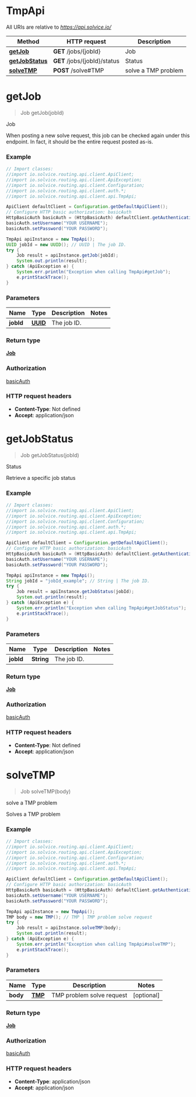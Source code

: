 # TmpApi

All URIs are relative to *https://api.solvice.io/*

Method | HTTP request | Description
------------- | ------------- | -------------
[**getJob**](TmpApi.md#getJob) | **GET** /jobs/{jobId} | Job
[**getJobStatus**](TmpApi.md#getJobStatus) | **GET** /jobs/{jobId}/status | Status
[**solveTMP**](TmpApi.md#solveTMP) | **POST** /solve#TMP | solve a TMP problem

<a name="getJob"></a>
# **getJob**
> Job getJob(jobId)

Job

When posting a new solve request, this job can be checked again under this endpoint. In fact, it should be the entire request posted as-is.

### Example
```java
// Import classes:
//import io.solvice.routing.api.client.ApiClient;
//import io.solvice.routing.api.client.ApiException;
//import io.solvice.routing.api.client.Configuration;
//import io.solvice.routing.api.client.auth.*;
//import io.solvice.routing.api.client.api.TmpApi;

ApiClient defaultClient = Configuration.getDefaultApiClient();
// Configure HTTP basic authorization: basicAuth
HttpBasicAuth basicAuth = (HttpBasicAuth) defaultClient.getAuthentication("basicAuth");
basicAuth.setUsername("YOUR USERNAME");
basicAuth.setPassword("YOUR PASSWORD");

TmpApi apiInstance = new TmpApi();
UUID jobId = new UUID(); // UUID | The job ID.
try {
    Job result = apiInstance.getJob(jobId);
    System.out.println(result);
} catch (ApiException e) {
    System.err.println("Exception when calling TmpApi#getJob");
    e.printStackTrace();
}
```

### Parameters

Name | Type | Description  | Notes
------------- | ------------- | ------------- | -------------
 **jobId** | [**UUID**](.md)| The job ID. |

### Return type

[**Job**](Job.md)

### Authorization

[basicAuth](../README.md#basicAuth)

### HTTP request headers

 - **Content-Type**: Not defined
 - **Accept**: application/json

<a name="getJobStatus"></a>
# **getJobStatus**
> Job getJobStatus(jobId)

Status

Retrieve a specific job status

### Example
```java
// Import classes:
//import io.solvice.routing.api.client.ApiClient;
//import io.solvice.routing.api.client.ApiException;
//import io.solvice.routing.api.client.Configuration;
//import io.solvice.routing.api.client.auth.*;
//import io.solvice.routing.api.client.api.TmpApi;

ApiClient defaultClient = Configuration.getDefaultApiClient();
// Configure HTTP basic authorization: basicAuth
HttpBasicAuth basicAuth = (HttpBasicAuth) defaultClient.getAuthentication("basicAuth");
basicAuth.setUsername("YOUR USERNAME");
basicAuth.setPassword("YOUR PASSWORD");

TmpApi apiInstance = new TmpApi();
String jobId = "jobId_example"; // String | The job ID.
try {
    Job result = apiInstance.getJobStatus(jobId);
    System.out.println(result);
} catch (ApiException e) {
    System.err.println("Exception when calling TmpApi#getJobStatus");
    e.printStackTrace();
}
```

### Parameters

Name | Type | Description  | Notes
------------- | ------------- | ------------- | -------------
 **jobId** | **String**| The job ID. |

### Return type

[**Job**](Job.md)

### Authorization

[basicAuth](../README.md#basicAuth)

### HTTP request headers

 - **Content-Type**: Not defined
 - **Accept**: application/json

<a name="solveTMP"></a>
# **solveTMP**
> Job solveTMP(body)

solve a TMP problem

Solves a TMP problem

### Example
```java
// Import classes:
//import io.solvice.routing.api.client.ApiClient;
//import io.solvice.routing.api.client.ApiException;
//import io.solvice.routing.api.client.Configuration;
//import io.solvice.routing.api.client.auth.*;
//import io.solvice.routing.api.client.api.TmpApi;

ApiClient defaultClient = Configuration.getDefaultApiClient();
// Configure HTTP basic authorization: basicAuth
HttpBasicAuth basicAuth = (HttpBasicAuth) defaultClient.getAuthentication("basicAuth");
basicAuth.setUsername("YOUR USERNAME");
basicAuth.setPassword("YOUR PASSWORD");

TmpApi apiInstance = new TmpApi();
TMP body = new TMP(); // TMP | TMP problem solve request
try {
    Job result = apiInstance.solveTMP(body);
    System.out.println(result);
} catch (ApiException e) {
    System.err.println("Exception when calling TmpApi#solveTMP");
    e.printStackTrace();
}
```

### Parameters

Name | Type | Description  | Notes
------------- | ------------- | ------------- | -------------
 **body** | [**TMP**](TMP.md)| TMP problem solve request | [optional]

### Return type

[**Job**](Job.md)

### Authorization

[basicAuth](../README.md#basicAuth)

### HTTP request headers

 - **Content-Type**: application/json
 - **Accept**: application/json

